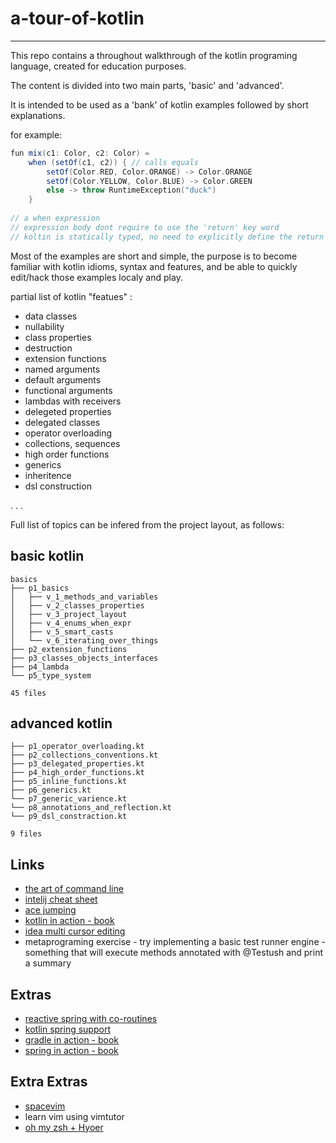 # a-tour-of-kotlin

---

This repo contains a throughout walkthrough of the kotlin programing language,
created for education purposes.

The content is divided into two main parts, 'basic' and 'advanced'.

It is intended to be used as a 'bank' of kotlin examples 
followed by short explanations.


for example:

```scala
fun mix(c1: Color, c2: Color) =
    when (setOf(c1, c2)) { // calls equals
        setOf(Color.RED, Color.ORANGE) -> Color.ORANGE
        setOf(Color.YELLOW, Color.BLUE) -> Color.GREEN
        else -> throw RuntimeException("duck")
    }
    
// a when expression
// expression body dont require to use the 'return' key word
// koltin is statically typed, no need to explicitly define the return type
```

Most of the examples are short and simple, the purpose is to become familiar with kotlin idioms, syntax
and features, and be able to quickly edit/hack those examples localy and play.

partial list of kotlin "featues" :
- data classes
- nullability
- class properties
- destruction
- extension functions
- named arguments
- default arguments
- functional arguments
- lambdas with receivers
- delegeted properties
- delegated classes
- operator overloading
- collections, sequences
- high order functions
- generics
- inheritence
- dsl construction


.
.
.


Full list of topics can be infered from the project layout, as follows:

## basic kotlin
```
basics
├── p1_basics
│   ├── v_1_methods_and_variables
│   ├── v_2_classes_properties
│   ├── v_3_project_layout
│   ├── v_4_enums_when_expr
│   ├── v_5_smart_casts
│   └── v_6_iterating_over_things
├── p2_extension_functions
├── p3_classes_objects_interfaces
├── p4_lambda
└── p5_type_system

45 files
```

## advanced kotlin
```
├── p1_operator_overloading.kt
├── p2_collections_conventions.kt
├── p3_delegated_properties.kt
├── p4_high_order_functions.kt
├── p5_inline_functions.kt
├── p6_generics.kt
└── p7_generic_varience.kt
└── p8_annotations_and_reflection.kt
└── p9_dsl_constraction.kt

9 files
```


## Links
- [the art of command line](https://github.com/jlevy/the-art-of-command-line)
- [intelij cheat sheet](https://www.notion.so/viggin/kotlin-43585-c8c59b4a41ea47ffbcfedaaec2eb5f38#927e9ac0590a401da158a1d90e30d85d)
- [ace jumping](https://plugins.jetbrains.com/plugin/7086-acejump)
- [kotlin in action - book](https://www.manning.com/books/kotlin-in-action)
- [idea multi cursor editing](https://www.manning.com/books/kotlin-in-action)
- metaprograming exercise - try implementing a basic test runner engine - something that will execute methods annotated with @Testush and print a summary

## Extras
- [reactive spring with co-routines](https://spring.io/blog/2019/04/12/going-reactive-with-spring-coroutines-and-kotlin-flow)
- [kotlin spring support](https://spring.io/blog/2017/01/04/introducing-kotlin-support-in-spring-framework-5-0)
- [gradle in action - book ](https://www.manning.com/books/gradle-in-action)
- [spring in action - book](https://www.manning.com/books/spring-in-action-sixth-edition?query=spring%20in%20action)

## Extra Extras
- [spacevim](https://spacevim.org/)
- learn vim using vimtutor
- [oh my zsh + Hyoer](https://evdokimovm.github.io/windows/zsh/shell/syntax/highlighting/ohmyzsh/hyper/terminal/2017/02/24/how-to-install-zsh-and-oh-my-zsh-on-windows-10.html)

